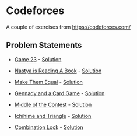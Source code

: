 # Codeforces

A couple of exercises from https://codeforces.com/


## Problem Statements ##

* <a href="https://codeforces.com/contest/1141/problem/A">Game 23</a> - <a href="https://github.com/R3CEPT0R/Codeforces/blob/master/Problems/Game23.cpp">Solution</a> 

* <a href="https://codeforces.com/contest/1136/problem/A">Nastya is Reading A Book</a> - <a href="https://github.com/R3CEPT0R/Codeforces/blob/master/Problems/NastyaIsReadingABook.cpp">Solution</a> 

* <a href="https://codeforces.com/contest/1154/problem/B">Make Them Equal</a> - <a href="https://github.com/R3CEPT0R/Codeforces/blob/master/Problems/MakeThemEqual.cpp">Solution</a> 

* <a href="https://codeforces.com/contest/1097/problem/A">Gennady and a Card Game</a> - <a href="https://github.com/R3CEPT0R/Codeforces/blob/master/Problems/Gennady%26ACardGame.cpp">Solution</a> 

* <a href="https://codeforces.com/contest/1133/problem/A">Middle of the Contest</a> - <a href="https://github.com/R3CEPT0R/Codeforces/blob/master/Problems/MiddleOfTheContest.cpp">Solution</a> 

* <a href="https://codeforces.com/contest/1337/problem/A">Ichihime and Triangle</a> - <a href="https://github.com/R3CEPT0R/Codeforces/blob/master/Problems/IchihimeandTriangle.cpp">Solution</a> 

* <a href="https://codeforces.com/contest/540/problem/A">Combination Lock</a> - <a href="https://github.com/R3CEPT0R/Codeforces/blob/master/Problems/IchihimeandTriangle.cpp">Solution</a> 

